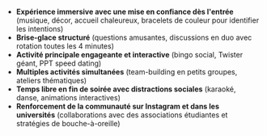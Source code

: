 - **Expérience immersive avec une mise en confiance dès l'entrée** (musique, décor, accueil chaleureux, bracelets de couleur pour identifier les intentions)
- **Brise-glace structuré** (questions amusantes, discussions en duo avec rotation toutes les 4 minutes)
- **Activité principale engageante et interactive** (bingo social, Twister géant, PPT speed dating)
- **Multiples activités simultanées** (team-building en petits groupes, ateliers thématiques)
- **Temps libre en fin de soirée avec distractions sociales** (karaoké, danse, animations interactives)
- **Renforcement de la communauté sur Instagram et dans les universités** (collaborations avec des associations étudiantes et stratégies de bouche-à-oreille)